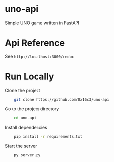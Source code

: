 # uno-api
Simple UNO game written in FastAPI

# Api Reference
See `http://localhost:3000/redoc`

# Run Locally
Clone the project

```bash
    git clone https://github.com/0x16c3/uno-api
```

Go to the project directory

```bash
    cd uno-api
```

Install dependencies

```bash
    pip install -r requirements.txt
```

Start the server

```bash
    py server.py
```
